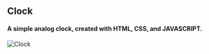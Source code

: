 ## Clock
#### A simple analog clock, created with HTML, CSS, and JAVASCRIPT.
![Clock](https://user-images.githubusercontent.com/100665876/203424288-00de768e-0959-4832-8127-549d03af6f7a.jpeg)
